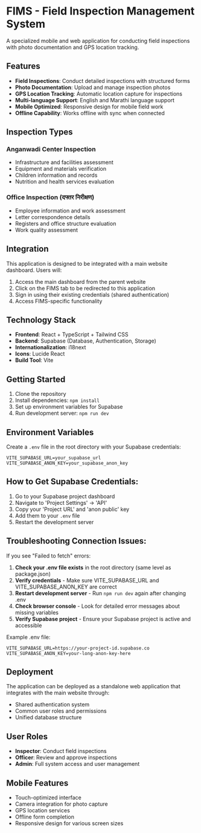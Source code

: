 # FIMS - Field Inspection Management System

A specialized mobile and web application for conducting field inspections with photo documentation and GPS location tracking.

## Features

- **Field Inspections**: Conduct detailed inspections with structured forms
- **Photo Documentation**: Upload and manage inspection photos
- **GPS Location Tracking**: Automatic location capture for inspections
- **Multi-language Support**: English and Marathi language support
- **Mobile Optimized**: Responsive design for mobile field work
- **Offline Capability**: Works offline with sync when connected

## Inspection Types

### Anganwadi Center Inspection
- Infrastructure and facilities assessment
- Equipment and materials verification
- Children information and records
- Nutrition and health services evaluation

### Office Inspection (दफ्तर निरीक्षण)
- Employee information and work assessment
- Letter correspondence details
- Registers and office structure evaluation
- Work quality assessment

## Integration

This application is designed to be integrated with a main website dashboard. Users will:

1. Access the main dashboard from the parent website
2. Click on the FIMS tab to be redirected to this application
3. Sign in using their existing credentials (shared authentication)
4. Access FIMS-specific functionality

## Technology Stack

- **Frontend**: React + TypeScript + Tailwind CSS
- **Backend**: Supabase (Database, Authentication, Storage)
- **Internationalization**: i18next
- **Icons**: Lucide React
- **Build Tool**: Vite

## Getting Started

1. Clone the repository
2. Install dependencies: `npm install`
3. Set up environment variables for Supabase
4. Run development server: `npm run dev`

## Environment Variables

Create a `.env` file in the root directory with your Supabase credentials:

```
VITE_SUPABASE_URL=your_supabase_url
VITE_SUPABASE_ANON_KEY=your_supabase_anon_key
```

## How to Get Supabase Credentials:

1. Go to your Supabase project dashboard
2. Navigate to 'Project Settings' -> 'API'
3. Copy your 'Project URL' and 'anon public' key
4. Add them to your `.env` file
5. Restart the development server

## Troubleshooting Connection Issues:

If you see "Failed to fetch" errors:

1. **Check your .env file exists** in the root directory (same level as package.json)
2. **Verify credentials** - Make sure VITE_SUPABASE_URL and VITE_SUPABASE_ANON_KEY are correct
3. **Restart development server** - Run `npm run dev` again after changing .env
4. **Check browser console** - Look for detailed error messages about missing variables
5. **Verify Supabase project** - Ensure your Supabase project is active and accessible

Example .env file:
```
VITE_SUPABASE_URL=https://your-project-id.supabase.co
VITE_SUPABASE_ANON_KEY=your-long-anon-key-here
```

## Deployment

The application can be deployed as a standalone web application that integrates with the main website through:

- Shared authentication system
- Common user roles and permissions
- Unified database structure

## User Roles

- **Inspector**: Conduct field inspections
- **Officer**: Review and approve inspections
- **Admin**: Full system access and user management

## Mobile Features

- Touch-optimized interface
- Camera integration for photo capture
- GPS location services
- Offline form completion
- Responsive design for various screen sizes